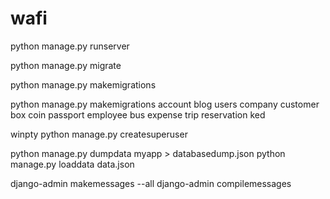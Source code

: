 # wafi
python manage.py runserver

python manage.py migrate

python manage.py makemigrations


python manage.py makemigrations account blog users company customer box coin passport employee bus expense  trip reservation ked





winpty python manage.py createsuperuser

python manage.py dumpdata myapp > databasedump.json
python manage.py loaddata data.json


django-admin makemessages --all
django-admin compilemessages




